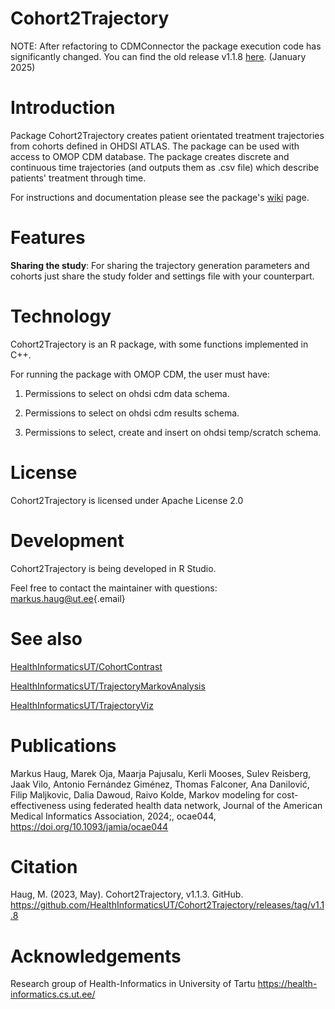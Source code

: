 
# Cohort2Trajectory

NOTE: After refactoring to CDMConnector the package execution code has significantly changed. You can find the old release v1.1.8 [here](https://github.com/HealthInformaticsUT/Cohort2Trajectory/releases/tag/v1.1.8). (January 2025)

# Introduction

Package Cohort2Trajectory creates patient orientated treatment trajectories from cohorts defined in OHDSI ATLAS. The package can be used with access to OMOP CDM database.
The package creates discrete and continuous time trajectories (and outputs them as .csv file) which describe patients' treatment through time.

For instructions and documentation please see the package's [wiki](https://healthinformaticsut.github.io/Cohort2Trajectory/) page.

# Features

**Sharing the study**: For sharing the trajectory generation parameters and cohorts just share the study folder and settings file with your counterpart.

# Technology

Cohort2Trajectory is an R package, with some functions implemented in C++.

For running the package with OMOP CDM, the user must have: 

1. Permissions to select on ohdsi cdm data schema.

2. Permissions to select on ohdsi cdm results schema.

3. Permissions to select, create and insert on ohdsi temp/scratch schema.

# License

Cohort2Trajectory is licensed under Apache License 2.0

# Development

Cohort2Trajectory is being developed in R Studio.

Feel free to contact the maintainer with questions: [markus.haug\@ut.ee](mailto:markus.haug@ut.ee){.email}

# See also 

[HealthInformaticsUT/CohortContrast](https://github.com/HealthInformaticsUT/CohortContrast)

[HealthInformaticsUT/TrajectoryMarkovAnalysis](https://github.com/HealthInformaticsUT/TrajectoryMarkovAnalysis)

[HealthInformaticsUT/TrajectoryViz](https://github.com/HealthInformaticsUT/TrajectoryViz)

# Publications

Markus Haug, Marek Oja, Maarja Pajusalu, Kerli Mooses, Sulev Reisberg, Jaak Vilo, Antonio Fernández Giménez, Thomas Falconer, Ana Danilović, Filip Maljkovic, Dalia Dawoud, Raivo Kolde, Markov modeling for cost-effectiveness using federated health data network, Journal of the American Medical Informatics Association, 2024;, ocae044, <https://doi.org/10.1093/jamia/ocae044>

# Citation

Haug, M.
(2023, May).
Cohort2Trajectory, v1.1.3.
GitHub.
<https://github.com/HealthInformaticsUT/Cohort2Trajectory/releases/tag/v1.1.8>

# Acknowledgements

Research group of Health-Informatics in University of Tartu <https://health-informatics.cs.ut.ee/>
